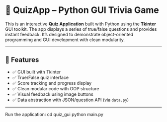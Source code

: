 # 🧠 QuizApp – Python GUI Trivia Game

This is an interactive **Quiz Application** built with Python using the **Tkinter** GUI toolkit. The app displays a series of true/false questions and provides instant feedback. It’s designed to demonstrate object-oriented programming and GUI development with clean modularity.

---

## 🎯 Features

- ✅ GUI built with Tkinter
- ✅ True/False quiz interface
- ✅ Score tracking and progress display
- ✅ Clean modular code with OOP structure
- ✅ Visual feedback using image buttons
- ✅ Data abstraction with JSON/question API (via `data.py`)

---

Run the application:
cd quiz_gui
python main.py
